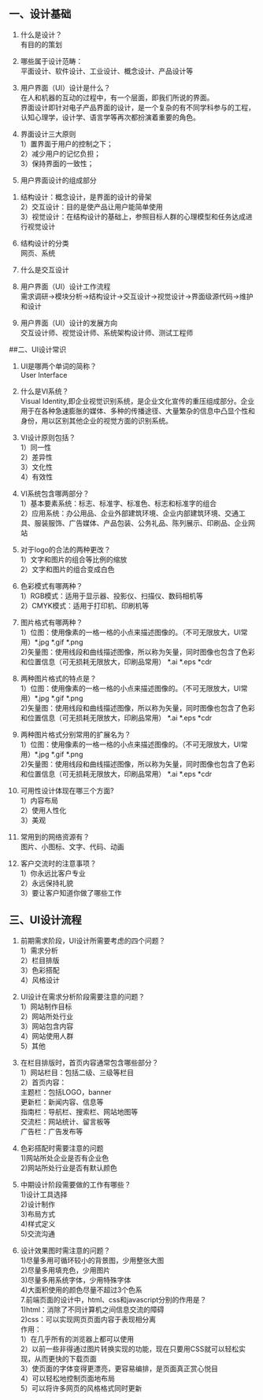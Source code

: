 ## 一、设计基础


1. 什么是设计？  
  有目的的策划

2. 哪些属于设计范畴：  
   平面设计、软件设计、工业设计、概念设计、产品设计等

3. 用户界面（UI）设计是什么？  
  在人和机器的互动的过程中，有一个层面，即我们所说的界面。  
  界面设计即针对电子产品界面的设计，是一个复杂的有不同学科参与的工程，认知心理学，设计学、语言学等再次都扮演着重要的角色。

4. 界面设计三大原则  
1）置界面于用户的控制之下；     
2）减少用户的记忆负担；  
3）保持界面的一致性；  

5. 用户界面设计的组成部分  
1) 结构设计：概念设计，是界面的设计的骨架  
2）交互设计：目的是使产品让用户能简单使用  
3）视觉设计：在结构设计的基础上，参照目标人群的心理模型和任务达成进行视觉设计  

6. 结构设计的分类  
网页、系统

7. 什么是交互设计  

8. 用户界面（UI）设计工作流程    
需求调研->模块分析->结构设计->交互设计->视觉设计->界面级源代码->维护和设计
9. 用户界面（UI）设计的发展方向    
交互设计师、视觉设计师、系统架构设计师、测试工程师


##二、UI设计常识

1. UI是哪两个单词的简称？   
   User Interface  

2. 什么是VI系统？    
   Visual Identity,即企业视觉识别系统，是企业文化宣传的重压组成部分。企业用于在各种急速膨胀的媒体、多种的传播途径、大量繁杂的信息中凸显个性和身份，用以区别其他企业的视觉方面的识别系统。

3. VI设计原则包括？    
   1）同一性  
   2）差异性  
   3）文化性  
   4）有效性  

4. VI系统包含哪两部分？  
   1）基本要素系统：标志、标准字、标准色、标志和标准字的组合  
   2）应用系统：办公用品、企业外部建筑环境、企业内部建筑环境、交通工具、服装服饰、广告媒体、产品包装、公务礼品、陈列展示、印刷品、企业网站  
   
5. 对于logo的合法的两种更改？  
    1）文字和图片的组合等比例的缩放   
    2）文字和图片的组合变成白色  

6. 色彩模式有哪两种？  
   1）RGB模式：适用于显示器、投影仪、扫描仪、数码相机等     
   2）CMYK模式：适用于打印机、印刷机等       

7. 图片格式有哪两种？    
   1）位图：使用像素的一格一格的小点来描述图像的。（不可无限放大，UI常用）*.jpg  *.gif  *.png    
   2)矢量图：使用线段和曲线描述图像，所以称为矢量，同时图像也包含了色彩和位置信息（可无损耗无限放大，印刷品常用） *.ai  *.eps  *cdr   

8. 两种图片格式的特点是？  
   1）位图：使用像素的一格一格的小点来描述图像的。（不可无限放大，UI常用）*.jpg  *.gif  *.png    
   2)矢量图：使用线段和曲线描述图像，所以称为矢量，同时图像也包含了色彩和位置信息（可无损耗无限放大，印刷品常用） *.ai  *.eps  *cdr    

9. 两种图片格式分别常用的扩展名为？  
   1）位图：使用像素的一格一格的小点来描述图像的。（不可无限放大，UI常用）*.jpg  *.gif  *.png  
   2)矢量图：使用线段和曲线描述图像，所以称为矢量，同时图像也包含了色彩和位置信息（可无损耗无限放大，印刷品常用） *.ai  *.eps  *cdr   

10. 可用性设计体现在哪三个方面?  
   1）内容布局  
   2）使用人性化    
   3）美观  
11. 常用到的网络资源有？    
   图片、小图标、文字、代码、动画  
12. 客户交流时的注意事项？  
   1）你永远比客户专业  
   2）永远保持礼貌  
   3）要让客户知道你做了哪些工作  


## 三、UI设计流程

1. 前期需求阶段，UI设计所需要考虑的四个问题？  
   1）需求分析  
   2）栏目排版  
   3）色彩搭配  
   4）风格设计  

2. UI设计在需求分析阶段需要注意的问题？  
   1）网站制作目标  
   2）网站所处行业  
   3）网站包含内容  
   4）网站使用人群  
   5）其他  

3. 在栏目排版时，首页内容通常包含哪些部分？  
   1）网站栏目：包括二级、三级等栏目  
   2）首页内容：  
      主题栏：包括LOGO，banner  
      更新栏：新闻内容、信息等  
      指南栏：导航栏、搜索栏、网站地图等  
      交流栏：网站统计、留言板等  
      广告栏：广告发布等  

4. 色彩搭配时需要注意的问题  
   1)网站所处企业是否有企业色  
   2)网站所处行业是否有默认颜色  

5. 中期设计阶段需要做的工作有哪些？  
   1)设计工具选择  
   2)设计制作  
   3)布局方式  
   4)样式定义  
   5)交流沟通 

6. 设计效果图时需注意的问题？  
   1)尽量多用可循环较小的背景图，少用整张大图  
   2)尽量多用填充色，少用图片  
   3)尽量多用系统字体，少用特殊字体  
   4)大面积使用的颜色尽量不超过3个色系  
7.前端页面的设计中，html、css和javascript分别的作用是？    
   1)html：消除了不同计算机之间信息交流的障碍  
   2)css：可以实现网页页面内容于表现相分离  
   作用：  
 1）在几乎所有的浏览器上都可以使用<br>                               2）以前一些非得通过图片转换实现的功能，现在只要用CSS就可以轻松实现，从而更快的下载页面  
 3）使页面的字体变得更漂亮，更容易编排，是页面真正赏心悦目  
 4）可以轻松地控制页面地布局  
 5）可以将许多网页的风格格式同时更新  